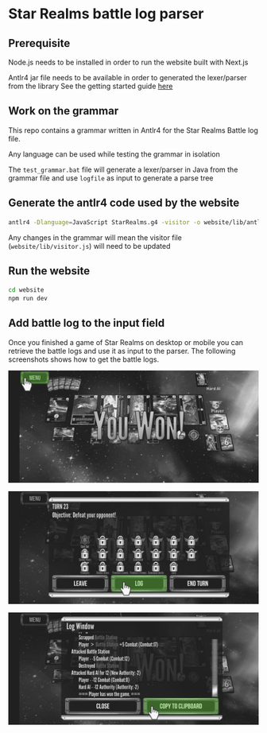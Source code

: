 # Star Realms battle log parser

## Prerequisite

Node.js needs to be installed in order to run the website built with Next.js

Antlr4 jar file needs to be available in order to generated the lexer/parser from the library
See the getting started guide [here](https://github.com/antlr/antlr4/blob/master/doc/getting-started.md)

## Work on the grammar

This repo contains a grammar written in Antlr4 for the Star Realms Battle log file.

Any language  can be used while testing the grammar in isolation

The `test_grammar.bat` file will generate a lexer/parser in Java from the grammar file
and use `logfile` as input to generate a parse tree

## Generate the antlr4 code used by the website

```bash
antlr4 -Dlanguage=JavaScript StarRealms.g4 -visitor -o website/lib/antlr4
```

Any changes in the grammar will mean the visitor file (`website/lib/visitor.js`) will need to be updated

## Run the website

```bash
cd website
npm run dev
```

## Add battle log to the input field

Once you finished a game of Star Realms on desktop or mobile you can retrieve the battle logs and
use it as input to the parser. The following screenshots shows how to get the battle logs.

![1](./assets/1.png)

![2](./assets/2.png)

![3](./assets/3.png)